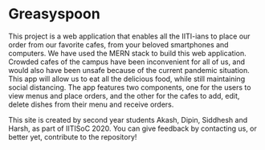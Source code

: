 # Greasyspoon

This project is a web application that enables all the IITI-ians to place our order from our favorite cafes, from your beloved smartphones and computers. We have used the MERN stack to build this web application. Crowded cafes of the campus have been inconvenient for all of us, and would also have been unsafe because of the current pandemic situation. This app will allow us to eat all the delicious food, while still maintaining social distancing. The app features two components, one for the users to view menus and place orders, and the other for the cafes to add, edit, delete dishes from their menu and receive orders. 

This site is created by second year students Akash, Dipin, Siddhesh and Harsh, as part of IITISoC 2020.
You can give feedback by contacting us, or better yet, contribute to the repository!
